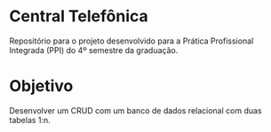 # Central Telefônica
Repositório para o projeto desenvolvido para a Prática Profissional Integrada (PPI) do 4º semestre da graduação.

# Objetivo
Desenvolver um CRUD com um banco de dados relacional com duas tabelas 1:n.

